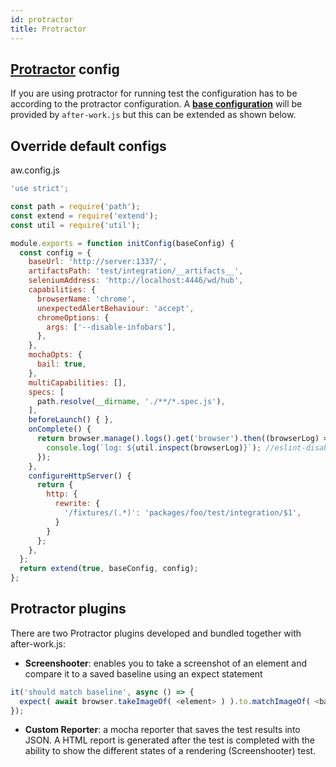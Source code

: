 ```yaml
---
id: protractor
title: Protractor
---
```


## [Protractor](https://github.com/angular/protractor) config

If you are using protractor for running test the configuration has to be according to the protractor configuration. A [**base configuration**](../src/protractor/config.js) will be provided by `after-work.js` but this can be extended as shown below.

## Override default configs

aw.config.js

```js
'use strict';

const path = require('path');
const extend = require('extend');
const util = require('util');

module.exports = function initConfig(baseConfig) {
  const config = {
    baseUrl: 'http://server:1337/',
    artifactsPath: 'test/integration/__artifacts__',
    seleniumAddress: 'http://localhost:4446/wd/hub',
    capabilities: {
      browserName: 'chrome',
      unexpectedAlertBehaviour: 'accept',
      chromeOptions: {
        args: ['--disable-infobars'],
      },
    },
    mochaOpts: {
      bail: true,
    },
    multiCapabilities: [],
    specs: [
      path.resolve(__dirname, './**/*.spec.js'),
    ],
    beforeLaunch() { },
    onComplete() {
      return browser.manage().logs().get('browser').then((browserLog) => {
        console.log(`log: ${util.inspect(browserLog)}`); //eslint-disable-line
      });
    },
    configureHttpServer() {
      return {
        http: {
          rewrite: {
            '/fixtures/(.*)': 'packages/foo/test/integration/$1',
          }
        }
      };
    },
  };
  return extend(true, baseConfig, config);
};
```

## Protractor plugins

There are two Protractor plugins developed and bundled together with after-work.js:

* **Screenshooter**: enables you to take a screenshot of an element and compare it to a saved baseline using an expect statement

```js
it('should match baseline', async () => {
  expect( await browser.takeImageOf( <element> ) ).to.matchImageOf( <baseline> );
});
```

* **Custom Reporter**: a mocha reporter that saves the test results into JSON. A HTML report is generated after the test is completed with the ability to show the different states of a rendering (Screenshooter) test.
